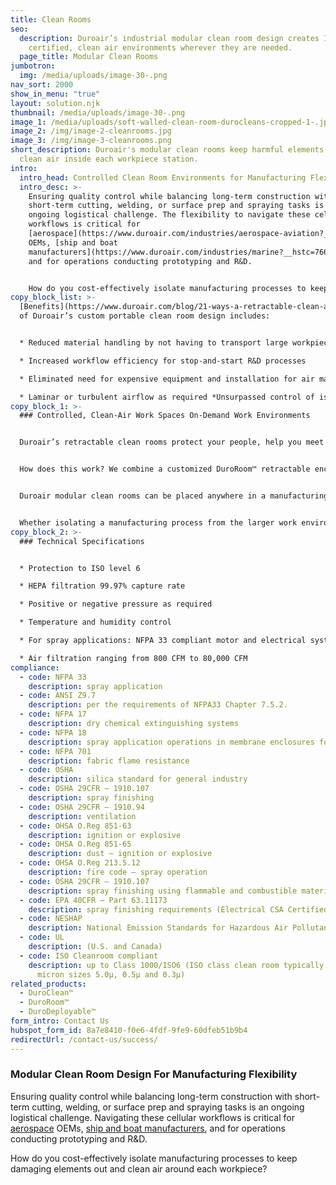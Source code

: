 ```yaml
---
title: Clean Rooms
seo:
  description: Duroair’s industrial modular clean room design creates ISO
    certified, clean air environments wherever they are needed.
  page_title: Modular Clean Rooms
jumbotron:
  img: /media/uploads/image-30-.png
nav_sort: 2000
show_in_menu: "true"
layout: solution.njk
thumbnail: /media/uploads/image-30-.png
image_1: /media/uploads/soft-walled-clean-room-durocleans-cropped-1-.jpg
image_2: /img/image-2-cleanrooms.jpg
image_3: /img/image-3-cleanrooms.png
short_description: Duroair's modular clean rooms keep harmful elements out and
  clean air inside each workpiece station.
intro:
  intro_head: Controlled Clean Room Environments for Manufacturing Flexibility
  intro_desc: >-
    Ensuring quality control while balancing long-term construction with
    short-term cutting, welding, or surface prep and spraying tasks is an
    ongoing logistical challenge. The flexibility to navigate these cellular
    workflows is critical for
    [aerospace](https://www.duroair.com/industries/aerospace-aviation?__hstc=76629258.1b2ecfab4fbe050f4a1cb645617a0a2c.1740598848936.1741114790276.1742828545660.3&__hssc=76629258.9.1742828545660&__hsfp=412717538)
    OEMs, [ship and boat
    manufacturers](https://www.duroair.com/industries/marine?__hstc=76629258.1b2ecfab4fbe050f4a1cb645617a0a2c.1740598848936.1741114790276.1742828545660.3&__hssc=76629258.9.1742828545660&__hsfp=412717538),
    and for operations conducting prototyping and R&D.


    How do you cost-effectively isolate manufacturing processes to keep damaging elements out and clean air around each workpiece? And how do you meet niche clean room specifications for compliance and safety while delivering the flexibility to solve these workflow challenges?
copy_block_list: >-
  [Benefits](https://www.duroair.com/blog/21-ways-a-retractable-clean-air-enclosure-solves-problems?__hstc=76629258.1b2ecfab4fbe050f4a1cb645617a0a2c.1740598848936.1741114790276.1742828545660.3&__hssc=76629258.9.1742828545660&__hsfp=412717538)
  of Duroair’s custom portable clean room design includes:


  * Reduced material handling by not having to transport large workpieces to a dedicated clean air space

  * Increased workflow efficiency for stop-and-start R&D processes

  * Eliminated need for expensive equipment and installation for air make-up

  * Laminar or turbulent airflow as required *Unsurpassed control of isolated work environments, including pressure (positive or negative), humidity, and temperature air flow patterns, and harmful dust particulates and gaseous contaminants
copy_block_1: >-
  ### Controlled, Clean-Air Work Spaces On-Demand Work Environments


  Duroair’s retractable clean rooms protect your people, help you meet OSHA and life safety requirements, and provide the flexibility to add and change workflows. These flexible, controlled environments move wherever they are needed. For example, with these flexible clean rooms, you don’t have to stop assembly lines to move a workpiece for painting or coating.


  How does this work? We combine a customized DuroRoom™ retractable enclosure with our DuroClean™ engineered exhaust system into one flexible, cost-effective solution for portable clean rooms and isolation rooms.


  Duroair modular clean rooms can be placed anywhere in a manufacturing facility without having to install supplementary ductwork — or pay for ongoing air make-up costs. Our portable, retractable enclosures with non-vented air filtration can be engineered for large or small self-contained work environments, wherever and whenever needed.


  Whether isolating a manufacturing process from the larger work environment (negative pressure) or protecting a process from contamination (positive pressure), our DuroRoom™ and engineered filtration systems help guarantee worker safety from toxic dust and fumes, while reducing operating expenses and increasing productivity.
copy_block_2: >-
  ### Technical Specifications


  * Protection to ISO level 6

  * HEPA filtration 99.97% capture rate

  * Positive or negative pressure as required

  * Temperature and humidity control

  * For spray applications: NFPA 33 compliant motor and electrical systems work outside of the air stream

  * Air filtration ranging from 800 CFM to 80,000 CFM
compliance:
  - code: NFPA 33
    description: spray application
  - code: ANSI Z9.7
    description: per the requirements of NFPA33 Chapter 7.5.2.
  - code: NFPA 17
    description: dry chemical extinguishing systems
  - code: NFPA 18
    description: spray application operations in membrane enclosures for fire suppression
  - code: NFPA 701
    description: fabric flame resistance
  - code: OSHA
    description: silica standard for general industry
  - code: OSHA 29CFR – 1910.107
    description: spray finishing
  - code: OSHA 29CFR – 1910.94
    description: ventilation
  - code: OHSA O.Reg 851-63
    description: ignition or explosive
  - code: OHSA O.Reg 851-65
    description: dust – ignition or explosive
  - code: OHSA O.Reg 213.5.12
    description: fire code – spray operation
  - code: OSHA 29CFR – 1910.107
    description: spray finishing using flammable and combustible material
  - code: EPA 40CFR – Part 63.11173
    description: spray finishing requirements (Electrical CSA Certified)
  - code: NESHAP
    description: National Emission Standards for Hazardous Air Pollutants
  - code: UL
    description: (U.S. and Canada)
  - code: ISO Cleanroom compliant
    description: up to Class 1000/ISO6 (ISO class clean room typically measures
      micron sizes 5.0µ, 0.5µ and 0.3µ)
related_products:
  - DuroClean™
  - DuroRoom™
  - DuroDeployable™
form_intro: Contact Us
hubspot_form_id: 8a7e8410-f0e6-4fdf-9fe9-60dfeb51b9b4
redirectUrl: /contact-us/success/
---
```

### **Modular Clean Room Design For Manufacturing Flexibility**

Ensuring quality control while balancing long-term construction with short-term cutting, welding, or surface prep and spraying tasks is an ongoing logistical challenge. Navigating these cellular workflows is critical for [aerospace](https://www.duroair.com/industries/aerospace-aviation) OEMs, [ship and boat manufacturers](https://www.duroair.com/industries/marine), and for operations conducting prototyping and R&D. 

How do you cost-effectively isolate manufacturing processes to keep damaging elements out and clean air around each workpiece?